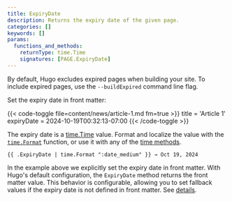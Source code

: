 ```yaml
---
title: ExpiryDate
description: Returns the expiry date of the given page.
categories: []
keywords: []
params:
  functions_and_methods:
    returnType: time.Time
    signatures: [PAGE.ExpiryDate]
---
```


By default, Hugo excludes expired pages when building your site. To include expired pages, use the `--buildExpired` command line flag.

Set the expiry date in front matter:

{{< code-toggle file=content/news/article-1.md fm=true >}}
title = 'Article 1'
expiryDate = 2024-10-19T00:32:13-07:00
{{< /code-toggle >}}

The expiry date is a [time.Time] value. Format and localize the value with the [`time.Format`] function, or use it with any of the [time methods].

```go-html-template
{{ .ExpiryDate | time.Format ":date_medium" }} → Oct 19, 2024
```

In the example above we explicitly set the expiry date in front matter. With Hugo's default configuration, the `ExpiryDate` method returns the front matter value. This behavior is configurable, allowing you to set fallback values if the expiry date is not defined in front matter. See&nbsp;[details].

[`time.Format`]: /functions/time/format/
[details]: /configuration/front-matter/#dates
[time methods]: /methods/time/
[time.Time]: https://pkg.go.dev/time#Time
